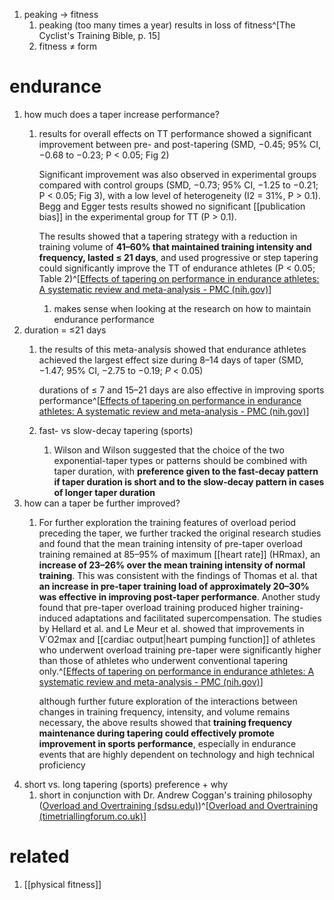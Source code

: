 1. peaking → fitness
	1. peaking (too many times a year) results in loss of fitness^[The Cyclist's Training Bible, p. 15]
	2. fitness ≠ form

# endurance
1. how much does a taper increase performance?
	1. results for overall effects on TT performance showed a significant improvement between pre- and post-tapering (SMD, −0.45; 95% CI, −0.68 to −0.23; P < 0.05; Fig 2)
	   
	   Significant improvement was also observed in experimental groups compared with control groups (SMD, −0.73; 95% CI, −1.25 to −0.21; P < 0.05; Fig 3), with a low level of heterogeneity (I2 = 31%, P > 0.1). Begg and Egger tests results showed no significant [[publication bias]] in the experimental group for TT (P > 0.1).
	   
	   The results showed that a tapering strategy with a reduction in training volume of **41–60% that maintained training intensity and frequency, lasted ≤ 21 days**, and used progressive or step tapering could significantly improve the TT of endurance athletes (P < 0.05; Table 2)^[[Effects of tapering on performance in endurance athletes: A systematic review and meta-analysis - PMC (nih.gov)](https://www.ncbi.nlm.nih.gov/pmc/articles/PMC10171681/)]
		1. makes sense when looking at the research on how to maintain endurance performance
2. duration = ≤21 days
	1. the results of this meta-analysis showed that endurance athletes achieved the largest effect size during 8–14 days of taper (SMD, −1.47; 95% CI, −2.75 to −0.19; _P_ < 0.05)
	   
	   durations of ≤ 7 and 15–21 days are also effective in improving sports performance^[[Effects of tapering on performance in endurance athletes: A systematic review and meta-analysis - PMC (nih.gov)](https://www.ncbi.nlm.nih.gov/pmc/articles/PMC10171681/)]
	2. fast- vs slow-decay tapering (sports)
		1. Wilson and Wilson suggested that the choice of the two exponential-taper types or patterns should be combined with taper duration, with **preference given to the fast-decay pattern if taper duration is short and to the slow-decay pattern in cases of longer taper duration**
3. how can a taper be further improved?
	1. For further exploration the training features of overload period preceding the taper, we further tracked the original research studies and found that the mean training intensity of pre-taper overload training remained at 85–95% of maximum [[heart rate]] (HRmax), an **increase of 23–26% over the mean training intensity of normal training**. This was consistent with the findings of Thomas et al.  that **an increase in pre-taper training load of approximately 20–30% was effective in improving post-taper performance**. Another study found that pre-taper overload training produced higher training-induced adaptations and facilitated supercompensation. The studies by Hellard et al. and Le Meur et al. showed that improvements in V˙O2max and [[cardiac output|heart pumping function]] of athletes who underwent overload training pre-taper were significantly higher than those of athletes who underwent conventional tapering only.^[[Effects of tapering on performance in endurance athletes: A systematic review and meta-analysis - PMC (nih.gov)](https://www.ncbi.nlm.nih.gov/pmc/articles/PMC10171681/)]
	   
	   although further future exploration of the interactions between changes in training frequency, intensity, and volume remains necessary, the above results showed that **training frequency maintenance during tapering could effectively promote improvement in sports performance**, especially in endurance events that are highly dependent on technology and high technical proficiency
4. short vs. long tapering (sports) preference + why
	1. short in conjunction with Dr. Andrew Coggan's training philosophy ([Overload and Overtraining (sdsu.edu)](https://coachsci.sdsu.edu/csa/vol13/rushall7.htm))^[[Overload and Overtraining (timetriallingforum.co.uk)](https://www.timetriallingforum.co.uk/index.php?/topic/136241-recovery-weekadaption/&do=findComment&comment=1866699)]

# related
1. [[physical fitness]]